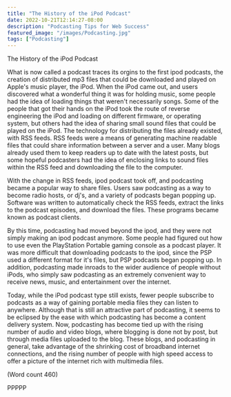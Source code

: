 ```yaml
---
title: "The History of the iPod Podcast"
date: 2022-10-21T12:14:27-08:00
description: "Podcasting Tips for Web Success"
featured_image: "/images/Podcasting.jpg"
tags: ["Podcasting"]
---
```


The History of the iPod Podcast 

What is now called a podcast traces its orgins to the
first ipod podcasts, the creation of distributed mp3 files
that could be downloaded and played on Apple's music
player, the iPod. When the iPod came out, and users
discovered what a wonderful thing it was for holding
music, some people had the idea of loading things that
weren't necessarily songs. Some of the people that got
their hands on the iPod took the route of reverse
engineering the iPod and loading on different firmware,
or operating system, but others had the idea of sharing
small sound files that could be played on the iPod. The
technology for distributing the files already existed,
with RSS feeds. RSS feeds were a means of generating
machine readable files that could share information
between a server and a user. Many blogs already used
them to keep readers up to date with the latest posts, but
some hopeful podcasters had the idea of enclosing links
to sound files within the RSS feed and downloading the
file to the computer. 

With the change in RSS feeds, ipod podcast took off,
and podcasting became a popular way to share files.
Users saw podcasting as a way to become radio hosts,
or dj's, and a variety of podcasts began popping up.
Software was written to automatically check the RSS
feeds, extract the links to the podcast episodes, and
download the files. These programs became known as
podcast clients.

By this time, podcasting had moved beyond the ipod,
and they were not simply making an ipod podcast
anymore. Some people had figured out how to use even
the PlayStation Portable gaming console as a podcast
player. It was more difficult that downloading podcasts
to the ipod, since the PSP used a different format for it's
files, but PSP podcasts began popping up. In addition,
podcasting made inroads to the wider audience of
people without iPods, who simply saw podcasting as an
extremely convenient way to receive news, music, and
entertainment over the internet.

Today, while the iPod podcast type still exists, fewer
people subscribe to podcasts as a way of gaining
portable media files they can listen to anywhere.
Although that is still an attractive part of podcasting, it
seems to be eclipsed by the ease with which podcasting
has become a content delivery system. Now, podcasting
has become tied up with the rising number of audio and
video blogs, where blogging is done not by post, but
through media files uploaded to the blog. These blogs,
and podcasting in general, take advantage of the
shrinking cost of broadband internet connections, and
the rising number of people with high speed access to
offer a picture of the internet rich with multimedia files.

(Word count 460)

PPPPP

